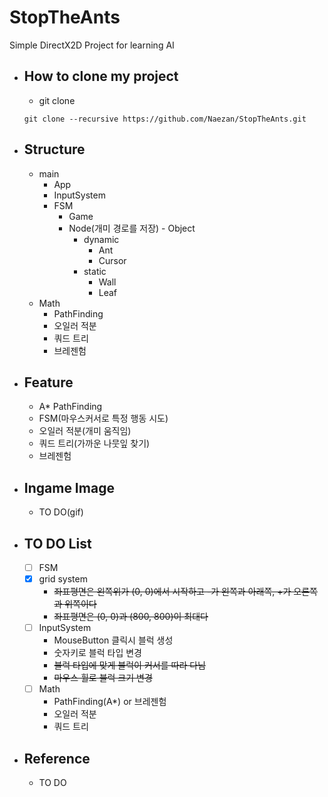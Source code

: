# StopTheAnts
Simple DirectX2D Project for learning AI

- How to clone my project
  - 
    - git clone
  ```shell
  git clone --recursive https://github.com/Naezan/StopTheAnts.git
  ```

- Structure
  - 
    - main
	    - App
        - InputSystem
        - FSM
		    - Game
          - Node(개미 경로를 저장)
			    - Object
            - dynamic
              - Ant
              - Cursor
            - static
              - Wall
              - Leaf
    - Math
      - PathFinding
      - 오일러 적분
      - 쿼드 트리
      - 브레젠험

- Feature
  - 
    - A* PathFinding
    - FSM(마우스커서로 특정 행동 시도)
    - 오일러 적분(개미 움직임)
    - 쿼드 트리(가까운 나뭇잎 찾기)
    - 브레젠험

- Ingame Image
  - 
    - TO DO(gif)

- TO DO List
  - 
    - [ ] FSM
    - [x] grid system
      * ~~좌표평면은 왼쪽위가 (0, 0)에서 시작하고 -가 왼쪽과 아래쪽, +가 오른쪽과 위쪽이다~~
      * ~~좌표평면은 (0, 0)과 (800, 800)이 최대다~~
    - [ ] InputSystem
      * MouseButton 클릭시 블럭 생성
      * 숫자키로 블럭 타입 변경
      * ~~블럭 타입에 맞게 블럭이 커서를 따라 다님~~
      * ~~마우스 휠로 블럭 크기 변경~~
    - [ ] Math
      * PathFinding(A*) or 브레젠험
      * 오일러 적분
      * 쿼드 트리

- Reference
  - 
    * TO DO